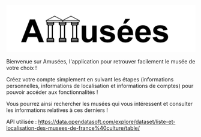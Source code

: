 ![Logo Amusées](app/src/main/res/drawable/amusees_logo.png?raw=true "Amusées")

Bienvenue sur Amusées, l'application pour retrouver facilement le musée de votre choix !

Créez votre compte simplement en suivant les étapes (informations personnelles, informations de localisation et informations de comptes) pour pouvoir accéder aux fonctionnalités !

Vous pourrez ainsi rechercher les musées qui vous intéressent et consulter les informations relatives à ces derniers !

API utilisée : https://data.opendatasoft.com/explore/dataset/liste-et-localisation-des-musees-de-france%40culture/table/